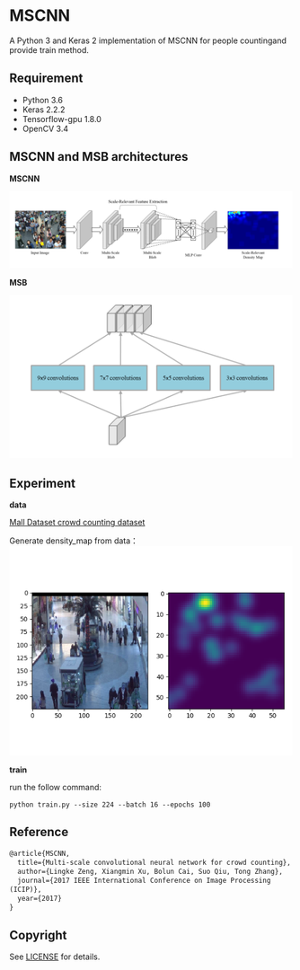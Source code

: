 # MSCNN
A Python 3 and Keras 2 implementation of MSCNN for people countingand provide train method.

## Requirement
- Python 3.6 
- Keras 2.2.2
- Tensorflow-gpu 1.8.0  
- OpenCV 3.4

## MSCNN and MSB architectures
**MSCNN**  

![MSCNN](/images/mscnn.png)

**MSB**  

![MSB](/images/msb.png)

## Experiment

**data**

[Mall Dataset crowd counting dataset](http://personal.ie.cuhk.edu.hk/~ccloy/downloads_mall_dataset.html)

Generate density_map from data：
![density map](/images/density_map.png)

**train**

run the follow command:
```
python train.py --size 224 --batch 16 --epochs 100
```

## Reference

	@article{MSCNN,  
	  title={Multi-scale convolutional neural network for crowd counting},  
	  author={Lingke Zeng, Xiangmin Xu, Bolun Cai, Suo Qiu, Tong Zhang},
	  journal={2017 IEEE International Conference on Image Processing (ICIP)},
	  year={2017}
	}


## Copyright
See [LICENSE](LICENSE) for details.
 
